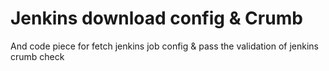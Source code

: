 # Jenkins download config & Crumb

And code piece for fetch jenkins job config & 
pass the validation of jenkins crumb check

